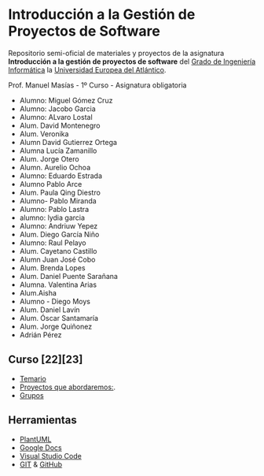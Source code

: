 # Introducción a la Gestión de Proyectos de Software 

Repositorio semi-oficial de materiales y proyectos de la asignatura **Introducción a la gestión de proyectos de software** del [Grado de Ingeniería Informática](https://www.uneatlantico.es/escuela-politecnica-superior/estudios-grado-oficial-en-ingenieria-informatica) la [Universidad Europea del Atlántico](https://www.uneatlantico.es). 

Prof. Manuel Masías - 1º Curso - Asignatura obligatoria

- Alumno: Miguel Gómez Cruz
- Alumno: Jacobo Garcia 
- Alumno: ALvaro Lostal
- Alum. David Montenegro
- Alum. Veronika
- Alumn David Gutierrez Ortega
- Alumna Lucía Zamanillo
- Alum. Jorge Otero
- Alumn. Aurelio Ochoa
- Alumno: Eduardo Estrada 
- Alumno Pablo Arce
- Alum. Paula Qing Diestro
- Alumno- Pablo Miranda
- Alumno: Pablo Lastra
- alumno: lydia garcia
- Alumno: Andriuw Yepez
- Alum. Diego García Niño
- Alumno: Raul Pelayo
- Alum. Cayetano Castillo
- Alumn Juan José Cobo
- Alum. Brenda Lopes
- Alum. Daniel Puente Sarañana 
- Alumna. Valentina Arias 
- Alum.Aisha
- Alumno - Diego Moys
- Alum. Daniel Lavín 
- Alum. Óscar Santamaría 
- Alum. Jorge Quiñonez
- Adrián Pérez

## Curso [22][23]
 
* [Temario](docs/temario.md)
* [Proyectos que abordaremos:](docs/proyectos.md).
* [Grupos](docs/grupos.md)

## Herramientas

* [PlantUML](https://plantuml.com/es/)
* [Google Docs](https://drive.google.com/drive/u/0/my-drive)
* [Visual Studio Code](https://code.visualstudio.com/)
* [GIT](https://git-scm.com/) & [GitHub](https://github.com/)
